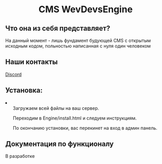 
<center><h1>CMS WevDevsEngine</h1></center>
<h2>Что она из себя представляет?</h2>
<p>На данный момент - лишь фундамент будующей CMS с открытым исходным кодом, польностью написанная с нуля один человеком</p>
<h2>Наши контакты</h2>
<a href="https://discord.gg/HAuAKtnEMc">Discord</a>
<h2>Установка:</h2>
<li>
  <ul>Загружаем всей файлы на ваш сервер.</ul>
  <ul>Переходим в Engine/install.html и следуем инструкциям.</ul>
  <ul>По окончанию установки, вас перекинет на вход в админ панель.</ul>
</li>
<h2>Документация по функционалу</h2>
<p>В разработке</p>
